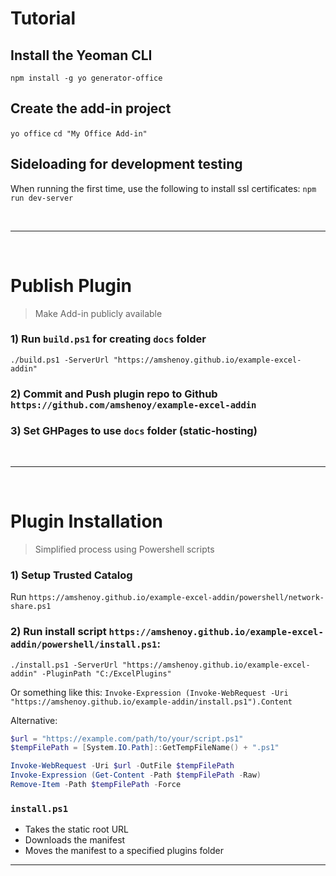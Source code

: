 
# Tutorial

## Install the Yeoman CLI

`npm install -g yo generator-office`

## Create the add-in project
`yo office`
`cd "My Office Add-in"`


## Sideloading for development testing
When running the first time, use the following to install ssl certificates:
`npm run dev-server`


</br><hr></br>


# Publish Plugin
> Make Add-in publicly available

### 1) Run `build.ps1` for creating `docs` folder

`./build.ps1 -ServerUrl "https://amshenoy.github.io/example-excel-addin"`

### 2) Commit and Push plugin repo to Github `https://github.com/amshenoy/example-excel-addin`

### 3) Set GHPages to use `docs` folder (static-hosting) 


</br><hr></br>


# Plugin Installation
> Simplified process using Powershell scripts

### 1) Setup Trusted Catalog

Run `https://amshenoy.github.io/example-excel-addin/powershell/network-share.ps1`



### 2) Run install script `https://amshenoy.github.io/example-excel-addin/powershell/install.ps1`:

`./install.ps1 -ServerUrl "https://amshenoy.github.io/example-excel-addin" -PluginPath "C:/ExcelPlugins"`

Or something like this:
`Invoke-Expression (Invoke-WebRequest -Uri "https://amshenoy.github.io/example-addin/install.ps1").Content`

Alternative:
```ps1
$url = "https://example.com/path/to/your/script.ps1"
$tempFilePath = [System.IO.Path]::GetTempFileName() + ".ps1"

Invoke-WebRequest -Uri $url -OutFile $tempFilePath
Invoke-Expression (Get-Content -Path $tempFilePath -Raw)
Remove-Item -Path $tempFilePath -Force
```


### `install.ps1`
- Takes the static root URL
- Downloads the manifest
- Moves the manifest to a specified plugins folder


<hr>
